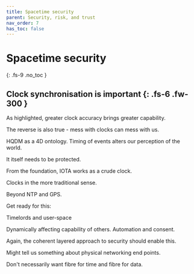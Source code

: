 ```yaml
---
title: Spacetime security
parent: Security, risk, and trust
nav_order: 7
has_toc: false
---
```


# Spacetime security
{: .fs-9 .no_toc }


Clock synchronisation is important
{: .fs-6 .fw-300 }
----

As highlighted, greater clock accuracy brings greater capability.  

The reverse is also true - mess with clocks can mess with us.

HQDM as a 4D ontology. Timing of events alters our perception of the world.

It itself needs to be protected.

From the foundation, IOTA works as a crude clock.

Clocks in the more traditional sense.

Beyond NTP and GPS.

Get ready for this:

Timelords and user-space

Dynamically affecting capability of others.
Automation and consent.

Again, the coherent layered approach to security should enable this.

Might tell us something about physical networking end points.

Don't necessarily want fibre for time and fibre for data.

